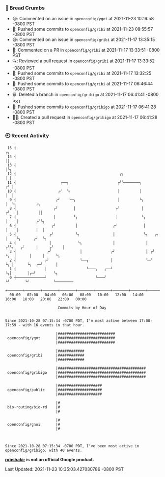 ### 🍞 Bread Crumbs

 * 😃: Commented on an issue in `openconfig/ygot` at 2021-11-23 10:16:58 -0800 PST
 * 🚢: Pushed some commits to `openconfig/gribi` at 2021-11-23 08:55:57 -0800 PST
 * 😃: Commented on an issue in `openconfig/gribi` at 2021-11-17 13:35:15 -0800 PST
 * 💬: Commented on a PR in  `openconfig/gribi` at 2021-11-17 13:33:51 -0800 PST
 * 🔍: Reviewed a pull request in  `openconfig/gribi` at 2021-11-17 13:33:52 -0800 PST
 * 🚢: Pushed some commits to `openconfig/gribi` at 2021-11-17 13:32:25 -0800 PST
 * 🚢: Pushed some commits to `openconfig/gribi` at 2021-11-17 06:46:44 -0800 PST
 * 🗑: Deleted a branch in `openconfig/gribigo` at 2021-11-17 06:41:41 -0800 PST
 * 🚢: Pushed some commits to `openconfig/gribigo` at 2021-11-17 06:41:28 -0800 PST
 * ✍🏼: Created a pull request in `openconfig/gribigo` at 2021-11-17 06:41:28 -0800 PST

### 🕘 Recent Activity
```
 15 ┼                                                                        ╭╮
 14 ┤                                                                        ││
 13 ┤                                                                        │╰╮
 12 ┤                                               ╭╮                       │ │
 11 ┤                    ╭──╮                      ╭╯╰───────╮              ╭╯ │
 10 ┤                   ╭╯  ╰╮                     │         │              │  │
  9 ┤                  ╭╯    ╰─╮                   │         ╰╮             │  ╰╮         ╭╮
  8 ┤                 ╭╯       │                  ╭╯          │            ╭╯   │         ││
  7 ┤                 │        ╰╮                 │           ╰╮           │    │        ╭╯╰╮
  6 ┤                ╭╯         │                ╭╯            │           │    │        │  │
  5 ┤               ╭╯          ╰╮               │             ╰╮   ╭╮     │    ╰╮      ╭╯  ╰╮
  4 ┤               │            ╰╮              │              │  ╭╯╰╮   ╭╯     │     ╭╯    │
  3 ┤              ╭╯             │             ╭╯              │ ╭╯  ╰╮  │      │     │     ╰╮
  2 ┤             ╭╯              ╰──╮          │               ╰─╯    ╰╮ │      ╰╮  ╭─╯      │
  1 ┤             │                  ╰───╮   ╭──╯                       ╰╮│       │╭─╯        ╰╮
  0 ┼─────────────╯                      ╰───╯                           ╰╯       ╰╯           ╰────────
    +───────+───────+───────+───────+───────+───────+───────+───────+───────+───────+───────+───────+────
  00:00   02:00   04:00   06:00   08:00   10:00   12:00   14:00   16:00   18:00   20:00   22:00   00:00   

						Commits by Hour of Day


Since 2021-10-28 07:15:34 -0700 PDT, I'm most active between 17:00-17:59 - with 16 events in that hour.

```



```
                       |##########################
 openconfig/ygot       |##########################
                       |##########################

                       |############
 openconfig/gribi      |############
                       |############

                       |########################################
 openconfig/gribigo    |########################################
                       |########################################

                       |####################
 openconfig/public     |####################
                       |####################

                       |#
 bio-routing/bio-rd    |#
                       |#

                       |#
 openconfig/gnoi       |#
                       |#



Since 2021-10-28 07:15:34 -0700 PDT, I've been most active in openconfig/gribigo, with 40 events.

```
**[robshakir](mailto:robjs@google.com) is not an official Google product.**  


Last Updated: 2021-11-23 10:35:03.427030786 -0800 PST
